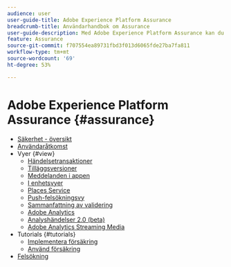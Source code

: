 ```yaml
---
audience: user
user-guide-title: Adobe Experience Platform Assurance
breadcrumb-title: Användarhandbok om Assurance
user-guide-description: Med Adobe Experience Platform Assurance kan du inspektera, korrekturläsa, simulera och validera hur du samlar in data eller levererar upplevelser i dina mobilapplikationer.
feature: Assurance
source-git-commit: f707554ea89731fbd3f013d6065fde27ba7fa811
workflow-type: tm+mt
source-wordcount: '69'
ht-degree: 53%

---
```



# Adobe Experience Platform Assurance {#assurance}

- [Säkerhet - översikt](./home.md)
- [Användaråtkomst](./user-access.md)
- Vyer {#view}
   - [Händelsetransaktioner](./views/event-transactions.md)
   - [Tilläggsversioner](./views/extension-versions.md)
   - [Meddelanden i appen](./views/in-app-messaging.md)
   - [I enhetsvyer](./views/on-device-views.md)
   - [Places Service](./views/places-service.md)
   - [Push-felsökningsvy](./views/push-debug-view.md)
   - [Sammanfattning av validering](./views/validation-summary.md)
   - [Adobe Analytics](./views/adobe-analytics.md)
   - [Analyshändelser 2.0 (beta)](./views/adobe-analytics-edge.md)
   - [Adobe Analytics Streaming Media](./views/adobe-analytics-streaming-media.md)
- Tutorials {#tutorials}
   - [Implementera försäkring](./tutorials/implement-assurance.md)
   - [Använd försäkring](./tutorials/using-assurance.md)
- [Felsökning](./troubleshooting.md)
